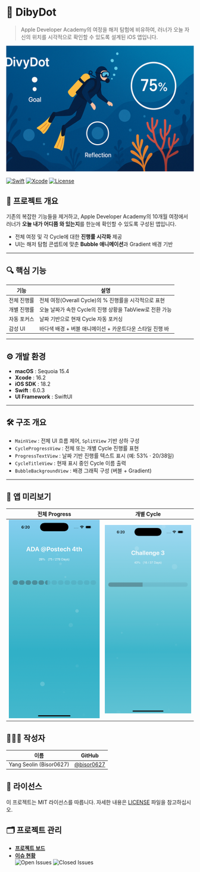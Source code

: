# 🌊 DibyDot

> Apple Developer Academy의 여정을 해저 탐험에 비유하여, 러너가 오늘 자신의 위치를 시각적으로 확인할 수 있도록 설계된 iOS 앱입니다.

<p align="center">
  <img src="docs/assets/C4702E2E-CBF6-4C9B-B914-DA42B2A6E6F1.png" width="640" alt="DibyDot Preview"/>
</p>


[![Swift](https://img.shields.io/badge/Swift-6.0.3-orange.svg)]()
[![Xcode](https://img.shields.io/badge/Xcode-16.2-blue.svg)]()
[![License](https://img.shields.io/badge/license-MIT-green.svg)]()


## 📌 프로젝트 개요

기존의 복잡한 기능들을 제거하고, Apple Developer Academy의 10개월 여정에서
러너가 **오늘 내가 어디쯤 와 있는지**를 한눈에 확인할 수 있도록 구성된 앱입니다.

* 전체 여정 및 각 Cycle에 대한 **진행률 시각화** 제공
* UI는 해저 탐험 콘셉트에 맞춘 **Bubble 애니메이션**과 Gradient 배경 기반

---

## 🔍 핵심 기능

| 기능     | 설명                                     |
| ------ | -------------------------------------- |
| 전체 진행률 | 전체 여정(Overall Cycle)의 % 진행률을 시각적으로 표현  |
| 개별 진행률 | 오늘 날짜가 속한 Cycle의 진행 상황을 TabView로 전환 가능 |
| 자동 포커스 | 날짜 기반으로 현재 Cycle 자동 포커싱                |
| 감성 UI  | 바다색 배경 + 버블 애니메이션 + 카운트다운 스타일 진행 바     |

---

## ⚙️ 개발 환경

* **macOS** : Sequoia 15.4
* **Xcode** : 16.2
* **iOS SDK** : 18.2
* **Swift** : 6.0.3
* **UI Framework** : SwiftUI

---

## 🛠 구조 개요

* `MainView` : 전체 UI 흐름 제어, `SplitView` 기반 상하 구성
* `CycleProgressView` : 전체 또는 개별 Cycle 진행률 표현
* `ProgressTextView` : 날짜 기반 진행률 텍스트 표시 (예: 53% · 20/38일)
* `CycleTitleView` : 현재 표시 중인 Cycle 이름 출력
* `BubbleBackgroundView` : 배경 그래픽 구성 (버블 + Gradient)

---

## 📱 앱 미리보기

| 전체 Progress | 개별 Cycle |
|----------|------------|
|![](docs/assets/1.png)|![](docs/assets/2.png)|


## 🙋🏻‍♀️ 작성자

| 이름 | GitHub |
|------|--------|
| Yang Seolin (Bisor0627) | [@bisor0627](https://github.com/bisor0627) |


## 📝 라이선스

이 프로젝트는 MIT 라이선스를 따릅니다. 자세한 내용은 [LICENSE](LICENSE) 파일을 참고하십시오.



## 🗂 프로젝트 관리

- **[프로젝트 보드](https://github.com/users/bisor0627/projects/5)**  
- **[이슈 현황](https://github.com/bisor0627/DiverCompass/issues)**  
  ![Open Issues](https://img.shields.io/github/issues/bisor0627/DiverCompass)
  ![Closed Issues](https://img.shields.io/github/issues-closed/bisor0627/DiverCompass)
